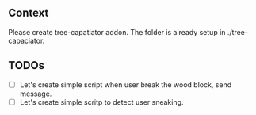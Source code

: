 ## Context

Please create tree-capatiator addon. The folder is already setup in ./tree-capaciator.

## TODOs

- [ ] Let's create simple script when user break the wood block, send message.
- [ ] Let's create simple scritp to detect user sneaking.
